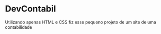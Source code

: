# DevContabil
 Utilizando apenas HTML e CSS fiz esse pequeno projeto de um site de uma contabilidade
